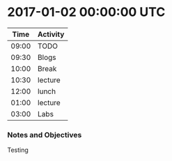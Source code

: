 # 2017-01-02 00:00:00 UTC

| Time | Activity |
| --- | --- |
| 09:00 | TODO |
| 09:30 | Blogs |
| 10:00 | Break |
| 10:30 | lecture |
| 12:00 | lunch |
| 01:00 | lecture |
| 03:00 | Labs |

### Notes and Objectives

Testing

